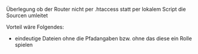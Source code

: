 Überlegung ob der Router nicht per .htaccess statt per lokalem Script die Sourcen umleitet

Vorteil wäre Folgendes:
* eindeutige Dateien ohne die Pfadangaben bzw. ohne das diese ein Rolle spielen

